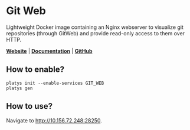 # Git Web

Lightweight Docker image containing an Nginx webserver to visualize git repositories (through GitWeb) and provide read-only access to them over HTTP.

**[Website](https://git-scm.com/book/en/v2/Git-on-the-Server-GitWeb)** | **[Documentation](https://git-scm.com/book/en/v2/Git-on-the-Server-GitWeb)** | **[GitHub](https://github.com/rockstorm101/gitweb-docker)**

## How to enable?

```
platys init --enable-services GIT_WEB
platys gen
```

## How to use?

Navigate to <http://10.156.72.248:28250>.




